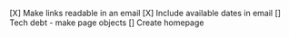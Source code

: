

[X]  Make links readable in an email
[X]  Include available dates in email
[]   Tech debt - make page objects
[]   Create homepage